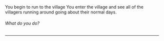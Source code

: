 You begin to run to the village
You enter the village and see all of the villagers running around going about their normal days.
###### What do you do?
---
